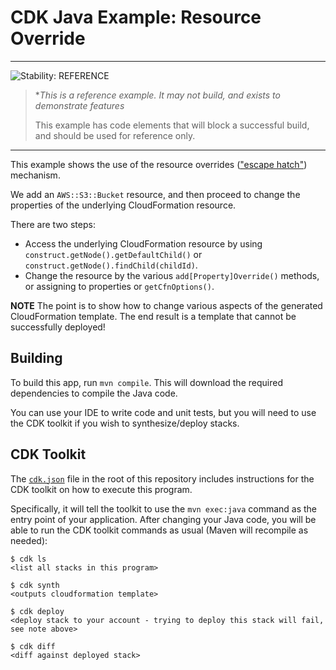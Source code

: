 # CDK Java Example:  Resource Override
<!--BEGIN STABILITY BANNER-->
---

![Stability: REFERENCE](https://img.shields.io/badge/stability-Reference-informational.svg?style=for-the-badge)

> **This is a reference example. It may not build, and exists to demonstrate features*
>
> This example has code elements that will block a successful build, and should be used for reference only.

---
<!--END STABILITY BANNER-->

This example shows the use of the resource overrides (["escape hatch"](https://docs.aws.amazon.com/cdk/latest/guide/cfn_layer.html)) mechanism.

We add an `AWS::S3::Bucket` resource, and then proceed to change the properties
of the underlying CloudFormation resource.

There are two steps:

* Access the underlying CloudFormation resource by using
  `construct.getNode().getDefaultChild()` or `construct.getNode().findChild(childId)`.
* Change the resource by the various `add[Property]Override()` methods,
  or assigning to properties or `getCfnOptions()`.

**NOTE** The point is to show how to change various aspects of the generated
CloudFormation template. The end result is a template that cannot be successfully
deployed!

## Building

To build this app, run `mvn compile`. This will download the required
dependencies to compile the Java code.

You can use your IDE to write code and unit tests, but you will need to use the
CDK toolkit if you wish to synthesize/deploy stacks.

## CDK Toolkit

The [`cdk.json`](./cdk.json) file in the root of this repository includes
instructions for the CDK toolkit on how to execute this program.

Specifically, it will tell the toolkit to use the `mvn exec:java` command as the
entry point of your application. After changing your Java code, you will be able
to run the CDK toolkit commands as usual (Maven will recompile as needed):

    $ cdk ls
    <list all stacks in this program>

    $ cdk synth
    <outputs cloudformation template>

    $ cdk deploy
    <deploy stack to your account - trying to deploy this stack will fail, see note above>

    $ cdk diff
    <diff against deployed stack>
